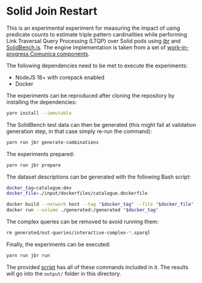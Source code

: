 # Solid Join Restart

This is an experimental experiment for measuring the impact of using predicate counts to estimate triple pattern cardinalities while performing Link Traversal Query Processing (LTQP) over Solid pods using [jbr](https://github.com/rubensworks/jbr.js) and [SolidBench.js](https://github.com/SolidBench/SolidBench.js). The engine implementation is taken from a set of [work-in-progress Comunica components](https://github.com/surilindur/comunica-components).

The following dependencies need to be met to execute the experiments:

* NodeJS 18+ with corepack enabled
* Docker

The experiments can be reproduced after cloning the repository by installing the dependencies:

```bash
yarn install --immutable
```

The SolidBench test data can then be generated (this might fail at validation generation step, in that case simply re-run the command):

```bash
yarn run jbr generate-combinations
```

The experiments prepared:

```bash
yarn run jbr prepare
```

The dataset descriptions can be generated with the following Bash script:

```bash
docker_tag=catalogue:dev
docker_file=./input/dockerfiles/catalogue.dockerfile

docker build --network host --tag "$docker_tag" --file "$docker_file" .
docker run --volume ./generated:/generated "$docker_tag"
```

The complex queries can be removed to avoid running them:

```bash
rm generated/out-queries/interactive-complex-*.sparql
```

Finally, the experiments can be executed:

```bash
yarn run jbr run
```

The provided [script](./experiment.sh) has all of these commands included in it. The results will go into the `output/` folder in this directory.
